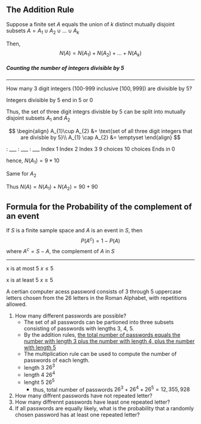 ## The Addition Rule

Suppose a finite set $A$ equals the union of $k$ distinct mutually disjoint subsets $A = A_{1} \cup A_{2} \cup \dots \cup A_{k}$ 

Then, 
$$N(A) = N(A_{1})+ N(A_{2})+ \dots + N(A_{k})$$


##### Counting the number of integers divisible by 5
***
How many 3 digit integers (100-999 inclusive $[100, 999]$) are divisible by 5?

Integers divisible by $5$ end in $5$ or $0$ 

Thus, the set of three digit integrs divisble by $5$ can be split into mutually disjoint subsets $A_{1}$ and $A_{2}$ 

$$
\begin{align}
A_{1}\cup A_{2} &= \text{set of all three digit integers that are divisble by 5}\\
A_{1} \cap A_{2} &= \emptyset
\end{align}
$$


: ___             : ___                : ___
  Index 1        Index 2           Index 3
9 choices   10 choices     Ends in 0

hence, $N(A_{1}) = 9 * 10$

Same for $A_{2}$

Thus $N(A) = N(A_{1})+N(A_{2}) = 90+90$

## Formula for the Probability of the complement of an event

If $S$ is a finite sample space and $A$ is an event in $S$, then
$$P(A^{c}) = 1-P(A)$$
where $A^{c} = S - A$, the complement of $A$ in $S$
***
x is at most 5
$x \leq 5$

x is at least 5
$x\geq 5$


A certian computer acess password consists of $3$ through $5$ uppercase letters chosen from the 26 letters in the Roman Alphabet, with repetitions allowed.

1. How many different passwords are possible?
	- The set of all passwords can be partioned into three subsets consisting of passwords with lengths 3, 4, 5. 
	- By the addition rules, <u>the total number of passwords equals the number with length 3 plus the number with length 4, plus the number with length 5</u>
	- The multiplication rule can be used to compute the number of passwords of each length.
	- length 3 $26^{3}$
	- length 4 $26^{4}$
	- lenght 5 $26^{5}$
		- thus, total number of passwords $26^{3}+26^{4}+26^{5}=12,355,928$ 
1. How many diffrent passwords have not repeated letter?
2. How many diffrennt passwords have least one repeated letter?
3. If all passwords are equally likely, what is the probability that a randomly chosen password has at least one repeated letter?







